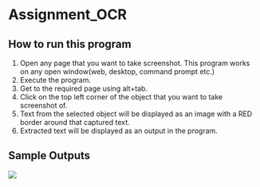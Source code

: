 # Assignment_OCR

## How to run this program
1) Open any page that you want to take screenshot. This program works on any open window(web, desktop, command prompt etc.)
2) Execute the program.
3) Get to the required page using alt+tab.
4) Click on the top left corner of the object that you want to take screenshot of.
5) Text from the selected object will be displayed as an image with a RED border around that captured text.
6) Extracted text will be displayed as an output in the program.

## Sample Outputs

![](https://user-images.githubusercontent.com/48694464/99034981-8b7cac80-25a4-11eb-8213-8564825124eb.png)

